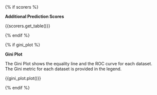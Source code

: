 {% if scorers %}

**Additional Prediction Scores**

{{scorers.get_table()}}

{% endif %}

{% if gini_plot %} 

**Gini Plot**

The Gini Plot shows the equality line and the ROC curve for each dataset. The Gini metric for each dataset is provided in the legend.

{{gini_plot.plot()}}

{% endif %}

